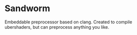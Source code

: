 # Sandworm
Embeddable preprocessor based on clang. Created to compile ubershaders, but can preprocess anything you like.
